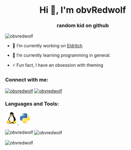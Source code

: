 <h1 align="center">Hi 👋, I'm obvRedwolf</h1>
<h3 align="center">random kid on github</h3>

<p align="left"> <img src="https://komarev.com/ghpvc/?username=obvredwolf&label=Profile%20views&color=0e75b6&style=flat" alt="obvredwolf" /> </p>

- 🔭 I’m currently working on [Eldritch](https://github.com/eldritch-theme/eldritch)

- 🌱 I’m currently learning programming in general.

- ⚡ Fun fact, I have an obsession with theming

<h3 align="left">Connect with me:</h3>
<p align="left">
<a href="https://twitter.com/obvredwolf" target="blank"><img align="center" src="https://raw.githubusercontent.com/rahuldkjain/github-profile-readme-generator/master/src/images/icons/Social/twitter.svg" alt="obvredwolf" height="30" width="40" /></a>
<a href="https://www.youtube.com/c/obvredwolf" target="blank"><img align="center" src="https://raw.githubusercontent.com/rahuldkjain/github-profile-readme-generator/master/src/images/icons/Social/youtube.svg" alt="obvredwolf" height="30" width="40" /></a>
</p>

<h3 align="left">Languages and Tools:</h3>
<p align="left"> <a href="https://www.linux.org/" target="_blank" rel="noreferrer"> <img src="https://raw.githubusercontent.com/devicons/devicon/master/icons/linux/linux-original.svg" alt="linux" width="40" height="40"/> </a> <a href="https://www.python.org" target="_blank" rel="noreferrer"> <img src="https://raw.githubusercontent.com/devicons/devicon/master/icons/python/python-original.svg" alt="python" width="40" height="40"/> </a> </p>

<p><img align="left" src="https://github-readme-stats.vercel.app/api/top-langs?username=obvredwolf&show_icons=true&theme=tokyonight&locale=en&layout=compact" alt="obvredwolf" /></p>

<p>&nbsp;<img align="center" src="https://github-readme-stats.vercel.app/api?username=obvredwolf&show_icons=true&theme=tokyonight&locale=en" alt="obvredwolf" /></p>

<p><img align="center" src="https://github-readme-streak-stats.herokuapp.com/?user=obvredwolf&theme=dark" alt="obvredwolf" /></p>
